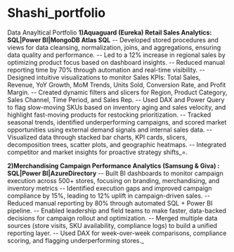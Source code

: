 # Shashi_portfolio
Data Anayltical Portfolio
**1)Aquaguard (Eureka)  Retail Sales Analytics:   SQL|Power BI|MongoDB Atlas SQL**
-- Developed stored procedures and views for data cleansing, normalization, joins, and aggregations, ensuring data quality and performance.
-- Led to a 12% increase in regional sales by optimizing product focus based on dashboard insights.
-- Reduced manual reporting time by 70% through automation and real-time visibility.
-- Designed intuitive visualizations to monitor Sales KPIs: Total Sales, Revenue, YoY Growth, MoM Trends, Units Sold, Conversion Rate, and Profit Margin.
-- Created dynamic filters and slicers for Region, Product Category, Sales Channel, Time Period, and Sales Rep.
-- Used DAX and Power Query to flag slow-moving SKUs based on inventory aging and sales velocity, and highlight fast-moving products for restocking prioritization.
-- Tracked seasonal trends, identified underperforming campaigns, and scored market opportunities using external demand signals and internal sales data.
-- Visualized data through stacked bar charts, KPI cards, slicers, decomposition trees, scatter plots, and geographic heatmaps.
-- Integrated competitor and market insights for proactive strategy shifts_=.

**2)Merchandising Campaign Performance Analytics (Samsung & Giva)  : SQL|Power BI|AzureDirectory**
 -- Built BI dashboards to monitor campaign execution across 500+ stores, focusing on branding, merchandising, and inventory metrics
-- Identified execution gaps and improved campaign compliance by 15%, leading to 12% uplift in campaign-driven sales.
-- Reduced manual reporting by 80% through automated SQL + Power BI pipeline.
-- Enabled leadership and field teams to make faster, data-backed decisions for campaign rollout and optimization.
-- Merged multiple data sources (store visits, SKU availability,  compliance logs) to build a unified reporting layer.
-- Used DAX for week-over-week comparisons, compliance scoring, and flagging underperforming stores._
